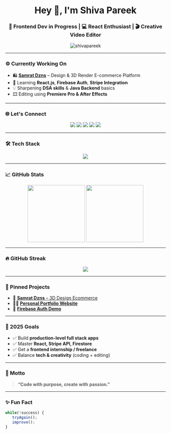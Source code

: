 <h1 align="center">Hey 👋, I'm Shiva Pareek</h1>
<h3 align="center">🚀 Frontend Dev in Progress | 💻 React Enthusiast | 🎬 Creative Video Editor</h3>

<p align="center">
  <img src="https://komarev.com/ghpvc/?username=shivapareek&label=Profile%20views&color=0e75b6&style=flat" alt="shivapareek" />
</p>

---

### ⚙️ Currently Working On

- 🛍️ **[Samrat Dzns](#)** – Design & 3D Render E-commerce Platform  
- 🌱 Learning **React.js**, **Firebase Auth**, **Stripe Integration**  
- 💡 Sharpening **DSA skills** & **Java Backend** basics  
- 🎞️ Editing using **Premiere Pro & After Effects**

---

### 🌐 Let's Connect

<p align="center">
  <a href="https://linkedin.com/in/shivapareek" target="_blank"><img src="https://img.shields.io/badge/LinkedIn-%230077B5.svg?&style=for-the-badge&logo=linkedin&logoColor=white" /></a>
  <a href="mailto:pareekshiva2004@gmail.com"><img src="https://img.shields.io/badge/Gmail-%23EA4335.svg?&style=for-the-badge&logo=gmail&logoColor=white" /></a>
  <a href="https://instagram.com/samrat_edition" target="_blank"><img src="https://img.shields.io/badge/Instagram-%23E4405F.svg?&style=for-the-badge&logo=instagram&logoColor=white" /></a>
  <a href="https://github.com/shivapareek" target="_blank"><img src="https://img.shields.io/badge/GitHub-%23121011.svg?&style=for-the-badge&logo=github&logoColor=white" /></a>
  <a href="https://shivapareek.github.io/shivaportfolio" target="_blank"><img src="https://img.shields.io/badge/Portfolio-%23000000.svg?&style=for-the-badge&logo=react&logoColor=white" /></a>
</p>

---

### 🛠️ Tech Stack

<p align="center">
  <img src="https://skillicons.dev/icons?i=js,html,css,react,tailwind,bootstrap,php,mysql,firebase,figma,ae,pr,vscode,github" />
</p>

---

### 📈 GitHub Stats

<p align="center">
  <img src="https://github-readme-stats.vercel.app/api?username=shivapareek&show_icons=true&theme=tokyonight&hide_border=true" height="180"/>
  <img src="https://github-readme-stats.vercel.app/api/top-langs/?username=shivapareek&layout=compact&theme=tokyonight&hide_border=true" height="180"/>
</p>

---

### 🔥 GitHub Streak

<p align="center">
  <img src="https://github-readme-streak-stats.herokuapp.com?user=shivapareek&theme=tokyonight&hide_border=true" />
</p>

---

### 🚀 Pinned Projects

- 🔗 [**Samrat Dzns** – 3D Design Ecommerce](#)  
- 🧑‍🎨 [**Personal Portfolio Website**](https://shivapareek.github.io/shivaportfolio)  
- 🔐 [**Firebase Auth Demo**](#)

---

### 🎯 2025 Goals

- ✅ Build **production-level full stack apps**  
- ✅ Master **React, Stripe API, Firestore**  
- ✅ Get a **frontend internship / freelance**  
- ✅ Balance **tech & creativity** (coding + editing)  

---

### 💬 Motto

> **“Code with purpose, create with passion.”**

---

### ✨ Fun Fact

```ts
while(!success) {
   tryAgain();
   improve();
}
